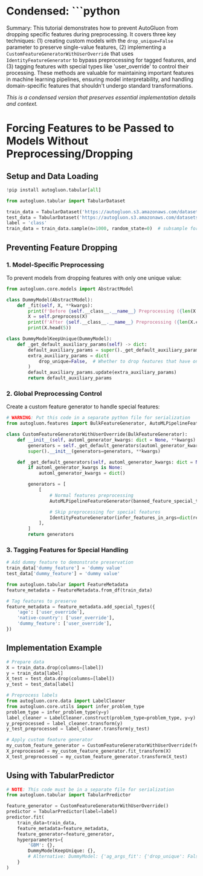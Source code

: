 # Condensed: ```python

Summary: This tutorial demonstrates how to prevent AutoGluon from dropping specific features during preprocessing. It covers three key techniques: (1) creating custom models with the `drop_unique=False` parameter to preserve single-value features, (2) implementing a `CustomFeatureGeneratorWithUserOverride` that uses `IdentityFeatureGenerator` to bypass preprocessing for tagged features, and (3) tagging features with special types like 'user_override' to control their processing. These methods are valuable for maintaining important features in machine learning pipelines, ensuring model interpretability, and handling domain-specific features that shouldn't undergo standard transformations.

*This is a condensed version that preserves essential implementation details and context.*

# Forcing Features to be Passed to Models Without Preprocessing/Dropping

## Setup and Data Loading

```python
!pip install autogluon.tabular[all]

from autogluon.tabular import TabularDataset

train_data = TabularDataset('https://autogluon.s3.amazonaws.com/datasets/Inc/train.csv')
test_data = TabularDataset('https://autogluon.s3.amazonaws.com/datasets/Inc/test.csv')
label = 'class'
train_data = train_data.sample(n=1000, random_state=0)  # subsample for faster demo
```

## Preventing Feature Dropping

### 1. Model-Specific Preprocessing

To prevent models from dropping features with only one unique value:

```python
from autogluon.core.models import AbstractModel

class DummyModel(AbstractModel):
    def _fit(self, X, **kwargs):
        print(f'Before {self.__class__.__name__} Preprocessing ({len(X.columns)} features):\n\t{list(X.columns)}')
        X = self.preprocess(X)
        print(f'After {self.__class__.__name__} Preprocessing ({len(X.columns)} features):\n\t{list(X.columns)}')
        print(X.head(5))

class DummyModelKeepUnique(DummyModel):
    def _get_default_auxiliary_params(self) -> dict:
        default_auxiliary_params = super()._get_default_auxiliary_params()
        extra_auxiliary_params = dict(
            drop_unique=False,  # Whether to drop features that have only 1 unique value
        )
        default_auxiliary_params.update(extra_auxiliary_params)
        return default_auxiliary_params
```

### 2. Global Preprocessing Control

Create a custom feature generator to handle special features:

```python
# WARNING: Put this code in a separate python file for serialization
from autogluon.features import BulkFeatureGenerator, AutoMLPipelineFeatureGenerator, IdentityFeatureGenerator

class CustomFeatureGeneratorWithUserOverride(BulkFeatureGenerator):
    def __init__(self, automl_generator_kwargs: dict = None, **kwargs):
        generators = self._get_default_generators(automl_generator_kwargs=automl_generator_kwargs)
        super().__init__(generators=generators, **kwargs)

    def _get_default_generators(self, automl_generator_kwargs: dict = None):
        if automl_generator_kwargs is None:
            automl_generator_kwargs = dict()

        generators = [
            [
                # Normal features preprocessing
                AutoMLPipelineFeatureGenerator(banned_feature_special_types=['user_override'], **automl_generator_kwargs),

                # Skip preprocessing for special features
                IdentityFeatureGenerator(infer_features_in_args=dict(required_special_types=['user_override'])),
            ],
        ]
        return generators
```

### 3. Tagging Features for Special Handling

```python
# Add dummy feature to demonstrate preservation
train_data['dummy_feature'] = 'dummy value'
test_data['dummy_feature'] = 'dummy value'

from autogluon.tabular import FeatureMetadata
feature_metadata = FeatureMetadata.from_df(train_data)

# Tag features to preserve
feature_metadata = feature_metadata.add_special_types({
    'age': ['user_override'],
    'native-country': ['user_override'],
    'dummy_feature': ['user_override'],
})
```

## Implementation Example

```python
# Prepare data
X = train_data.drop(columns=[label])
y = train_data[label]
X_test = test_data.drop(columns=[label])
y_test = test_data[label]

# Preprocess labels
from autogluon.core.data import LabelCleaner
from autogluon.core.utils import infer_problem_type
problem_type = infer_problem_type(y=y)
label_cleaner = LabelCleaner.construct(problem_type=problem_type, y=y)
y_preprocessed = label_cleaner.transform(y)
y_test_preprocessed = label_cleaner.transform(y_test)

# Apply custom feature generator
my_custom_feature_generator = CustomFeatureGeneratorWithUserOverride(feature_metadata_in=feature_metadata)
X_preprocessed = my_custom_feature_generator.fit_transform(X)
X_test_preprocessed = my_custom_feature_generator.transform(X_test)
```

## Using with TabularPredictor

```python
# NOTE: This code must be in a separate file for serialization
from autogluon.tabular import TabularPredictor

feature_generator = CustomFeatureGeneratorWithUserOverride()
predictor = TabularPredictor(label=label)
predictor.fit(
    train_data=train_data,
    feature_metadata=feature_metadata,
    feature_generator=feature_generator,
    hyperparameters={
        'GBM': {},
        DummyModelKeepUnique: {},
        # Alternative: DummyModel: {'ag_args_fit': {'drop_unique': False}}
    }
)
```
